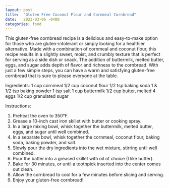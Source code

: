 ```yaml
---
layout: post
title:  "Gluten Free Coconut Flour and Cornmeal Cornbread"
date:   2023-03-06 -0400
categories: food
---
```


This gluten-free cornbread recipe is a delicious and easy-to-make option for those who are gluten-intolerant or simply looking for a healthier alternative. Made with a combination of cornmeal and coconut flour, this recipe results in a slightly sweet, moist, and crumbly texture that is perfect for serving as a side dish or snack. The addition of buttermilk, melted butter, eggs, and sugar adds depth of flavor and richness to the cornbread. With just a few simple steps, you can have a warm and satisfying gluten-free cornbread that is sure to please everyone at the table.

Ingredients:
1 cup cornmeal
1/2 cup coconut flour
1/2 tsp baking soda
1 & 1/2 tsp baking powder
1 tsp salt
1 cup buttermilk
1/2 cup butter, melted
4 eggs
1/2 cup granulated sugar

Instructions:
1. Preheat the oven to 350°F.
2. Grease a 10-inch cast iron skillet with butter or cooking spray.
3. In a large mixing bowl, whisk together the buttermilk, melted butter, eggs, and sugar until well combined.
4. In a separate bowl, whisk together the cornmeal, coconut flour, baking soda, baking powder, and salt.
5. Slowly pour the dry ingredients into the wet mixture, stirring until well combined.
6. Pour the batter into a greased skillet with oil of choice (I like butter).
7. Bake for 30 minutes, or until a toothpick inserted into the center comes out clean.
8. Allow the cornbread to cool for a few minutes before slicing and serving.
9. Enjoy your gluten-free cornbread!
